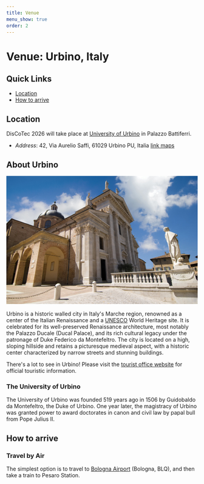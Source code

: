 ```yaml
---
title: Venue
menu_show: true
order: 2
---
```


# Venue: Urbino, Italy

## Quick Links
* [Location](#location)
* [How to arrive](#how-to-arrive)

## Location
DisCoTec 2026 will take place at [University of Urbino](https://www.uniurb.it/international) in Palazzo Battiferri.

* *Address*: 42, Via Aurelio Saffi, 61029 Urbino PU, Italia [link maps](https://maps.app.goo.gl/nrSmhew6beZW42nv7)





## About Urbino

![Photo of the city, Urbino](/2026/venue/duomo.jpg)

Urbino is a historic walled city in Italy's Marche region, renowned as a center of the Italian Renaissance and a [UNESCO](https://whc.unesco.org/en/list/828/) World Heritage site. It is celebrated for its well-preserved Renaissance architecture, most notably the Palazzo Ducale (Ducal Palace), and its rich cultural legacy under the patronage of Duke Federico da Montefeltro. The city is located on a high, sloping hillside and retains a picturesque medieval aspect, with a historic center characterized by narrow streets and stunning buildings. 


There's a lot to see in Urbino! Please visit the [tourist office website](https://www.vieniaurbino.it/?lang=en) for official touristic information.

### The University of Urbino

The University of Urbino was founded 519 years ago in 1506 by Guidobaldo da Montefeltro, the Duke of Urbino. One year later, the magistracy of Urbino was granted power to award doctorates in canon and civil law by papal bull from Pope Julius II.


## How to arrive



### Travel by Air

The simplest option is to travel to [Bologna Airport]([https://www.lille.aeroport.fr/home/](https://www.bologna-airport.it/en/welcome-to-bologna-airport/?idC=62175)) (Bologna, BLQ), and then take a train to Pesaro Station.


